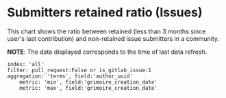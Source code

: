 # Submitters retained ratio (Issues)

This chart shows the ratio between retained (less than 3 months since user's last contribution) and non-retained issue submitters in a community.

**NOTE**: The data displayed corresponds to the time of last data refresh.

```
index: 'all'
filter: pull_request:False or is_gitlab_issue:1
aggregation: 'terms', field:'author_uuid'
    metric: 'min', field:'grimoire_creation_date'
    metric: 'max', field:'grimoire_creation_date'
```

